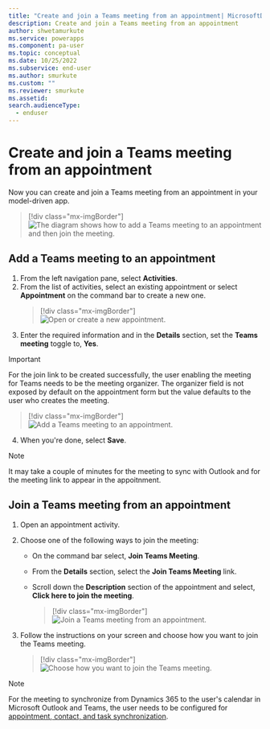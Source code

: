 ```yaml
---
title: "Create and join a Teams meeting from an appointment| MicrosoftDocs"
description: Create and join a Teams meeting from an appointment
author: shwetamurkute
ms.service: powerapps
ms.component: pa-user
ms.topic: conceptual
ms.date: 10/25/2022
ms.subservice: end-user
ms.author: smurkute
ms.custom: ""
ms.reviewer: smurkute
ms.assetid: 
search.audienceType: 
  - enduser
---
```

# Create and join a Teams meeting from an appointment 

Now you can create and join a Teams meeting from an appointment in your model-driven app.


> [!div class="mx-imgBorder"] 
> ![The diagram shows how to add a Teams meeting to an appointment and then join the meeting.](media/teams-meeting-in-appt.gif)


## Add a Teams meeting to an appointment 

1. From the left navigation pane, select **Activities**.
2. From the list of activities, select an existing appointment or select **Appointment** on the command bar to create a new one.
   > [!div class="mx-imgBorder"] 
   > ![Open or create a new appointment.](media/teams-meeting-appt.png)   
3. Enter the required information and in the **Details** section, set the **Teams meeting** toggle to, **Yes**.
> [!IMPORTANT]
> For the join link to be created successfully, the user enabling the meeting for Teams needs to be the meeting organizer. The organizer field is not exposed by default on the appointment form but the value defaults to the user who creates the meeting.

   > [!div class="mx-imgBorder"] 
   > ![Add a Teams meeting to an appointment.](media/teams-meeting-appt-1.png)  
4. When you're done, select **Save**.
> [!NOTE]
> It may take a couple of minutes for the meeting to sync with Outlook and for the meeting link to appear in the appoitnment.

## Join a Teams meeting from an appointment

1. Open an appointment activity. 
2. Choose one of the following ways to join the meeting:
     - On the command bar select, **Join Teams Meeting**.
     - From the **Details** section, select the **Join Teams Meeting** link. 
     - Scroll down the **Description** section of the appointment and select, **Click here to join the meeting**.
     
       > [!div class="mx-imgBorder"] 
       > ![Join a Teams meeting from an appointment.](media/teams-meeting-appt-2.png)  

3. Follow the instructions on your screen and choose how you want to join the Teams meeting. 
   > [!div class="mx-imgBorder"] 
   > ![Choose how you want to join the Teams meeting.](media/teams-meeting-appt-3.png)  

> [!NOTE]
> For the meeting to synchronize from Dynamics 365 to the user's calendar in Microsoft Outlook and Teams, the user needs to be configured for [appointment, contact, and task synchronization](/power-platform/admin/choose-records-synchronize-dynamics-365-outlook-exchange). 

